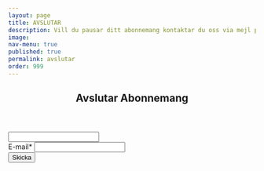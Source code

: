 ```yaml
---
layout: page
title: AVSLUTAR
description: Vill du pausar ditt abonnemang kontaktar du oss via mejl på info@indiskaboxen.se så pausar vi ditt abonnemang under den period du önskar.
image: 
nav-menu: true
published: true
permalink: avslutar
order: 999
---
```


<section id="contact">
	<div class="inner">
		<section>
		    <header class="major">
          		<h2>Avslutar Abonnemang</h2>
        	    </header>
		    <form id="cancel-form" class="contact-form" method="post" data-success="ditt begäran om avslutning av prenumeration har registrerats!">
  			  <input type="hidden" name="_next" value="thanks" />
			  <input id="dispnon" name="_prev" type="text" <div class="field">
          		  <div class="field">    
  			  	<label for="email">E-mail*</label>
  			    	<input id="email" type="email" name="email" class="field" required />
			  </div>
			  <button type="submit">Skicka</button>
		    </form>
		</section>
  	</div>
</section>
